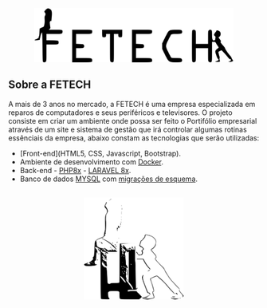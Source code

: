 <p align="center"><a href="https://accbiggie.github.io/" target="_blank"><img src="https://raw.githubusercontent.com/AccBiggie/projeto-piloto-fetech/21d66e9b8272f105644beff50301c6b601c6f5d9/public/assets/logos/LogoFetech2.svg" width="400" alt="Fetech Logo" title="Fetech Logo"></a></p>

## Sobre a FETECH

A mais de 3 anos no mercado, a FETECH é uma empresa especializada em reparos de computadores e seus periféricos e televisores. O projeto consiste em criar um ambiente onde possa ser feito o Portifólio empresarial através de um site e sistema de gestão que irá controlar algumas rotinas essênciais da empresa, abaixo constam as tecnologias que serão utilizadas:

- [Front-end](HTML5, CSS, Javascript, Bootstrap).
- Ambiente de desenvolvimento com [Docker](https://docs.docker.com/).
- Back-end - [PHP8x](https://www.php.net/manual/en/) - [LARAVEL 8x](https://laravel.com/docs/8.x).
- Banco de dados [MYSQL](https://dev.mysql.com/doc/) com [migrações de esquema](https://laravel.com/docs/migrations).

##

<p align="center"><a href="https://accbiggie.github.io/" target="_blank"><img src="https://raw.githubusercontent.com/AccBiggie/projeto-piloto-fetech/8171bdaf63b03657f1e70a4842e89f812b9df161/public/assets/logos/LogoHeader.svg" width="200" alt="Fetech Logo" title="Fetech Logo"></a></p>
